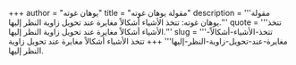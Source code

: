 +++
author = "يوهان غوته"
title = "مقولة يوهان غوته"
description = '''مقولة يوهان غوته: تتخذ الأشياء أشكالاً مغايرة عند تحويل زاوية النظر إليها.'''
quote = '''تتخذ الأشياء أشكالاً مغايرة عند تحويل زاوية النظر إليها.'''
slug = '''تتخذ-الأشياء-أشكالاً-مغايرة-عند-تحويل-زاوية-النظر-إليها'''
+++
تتخذ الأشياء أشكالاً مغايرة عند تحويل زاوية النظر إليها.
